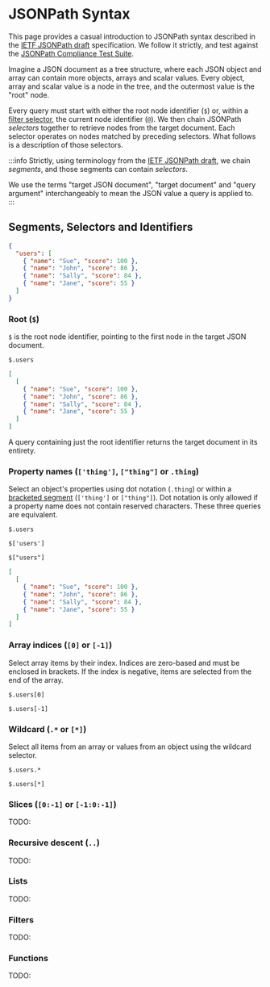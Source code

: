 # JSONPath Syntax

This page provides a casual introduction to JSONPath syntax described in the [IETF JSONPath draft](https://datatracker.ietf.org/doc/html/draft-ietf-jsonpath-base-20) specification. We follow it strictly, and test against the [JSONPath Compliance Test Suite](https://github.com/jsonpath-standard/jsonpath-compliance-test-suite).

Imagine a JSON document as a tree structure, where each JSON object and array can contain more objects, arrays and scalar values. Every object, array and scalar value is a node in the tree, and the outermost value is the "root" node.

Every query must start with either the root node identifier (`$`) or, within a [filter selector](#filters), the current node identifier (`@`). We then chain JSONPath _selectors_ together to retrieve nodes from the target document. Each selector operates on nodes matched by preceding selectors. What follows is a description of those selectors.

:::info
Strictly, using terminology from the [IETF JSONPath draft](https://datatracker.ietf.org/doc/html/draft-ietf-jsonpath-base-20), we chain _segments_, and those segments can contain _selectors_.

We use the terms "target JSON document", "target document" and "query argument" interchangeably to mean the JSON value a query is applied to.  
:::

## Segments, Selectors and Identifiers

```json title="Example JSON document"
{
  "users": [
    { "name": "Sue", "score": 100 },
    { "name": "John", "score": 86 },
    { "name": "Sally", "score": 84 },
    { "name": "Jane", "score": 55 }
  ]
}
```

### Root (`$`)

`$` is the root node identifier, pointing to the first node in the target JSON document.

```text title="Example query"
$.users
```

```json title="Example output"
[
  [
    { "name": "Sue", "score": 100 },
    { "name": "John", "score": 86 },
    { "name": "Sally", "score": 84 },
    { "name": "Jane", "score": 55 }
  ]
]
```

A query containing just the root identifier returns the target document in its entirety.

### Property names (`['thing']`, `["thing"]` or `.thing`)

Select an object's properties using dot notation (`.thing`) or within a [bracketed segment](#lists) (`['thing']` or `["thing"]`). Dot notation is only allowed if a property name does not contain reserved characters. These three queries are equivalent.

```text
$.users
```

```text
$['users']
```

```text
$["users"]
```

```json title="Example output"
[
  [
    { "name": "Sue", "score": 100 },
    { "name": "John", "score": 86 },
    { "name": "Sally", "score": 84 },
    { "name": "Jane", "score": 55 }
  ]
]
```

### Array indices (`[0]` or `[-1]`)

Select array items by their index. Indices are zero-based and must be enclosed in brackets. If the index is negative, items are selected from the end of the array.

```text title="The first user"
$.users[0]
```

```text title="The last user"
$.users[-1]
```

### Wildcard (`.*` or `[*]`)

Select all items from an array or values from an object using the wildcard selector.

```text
$.users.*
```

```text
$.users[*]
```

### Slices (`[0:-1]` or `[-1:0:-1]`)

TODO:

### Recursive descent (`..`)

TODO:

### Lists

TODO:

### Filters

TODO:

### Functions

TODO:

